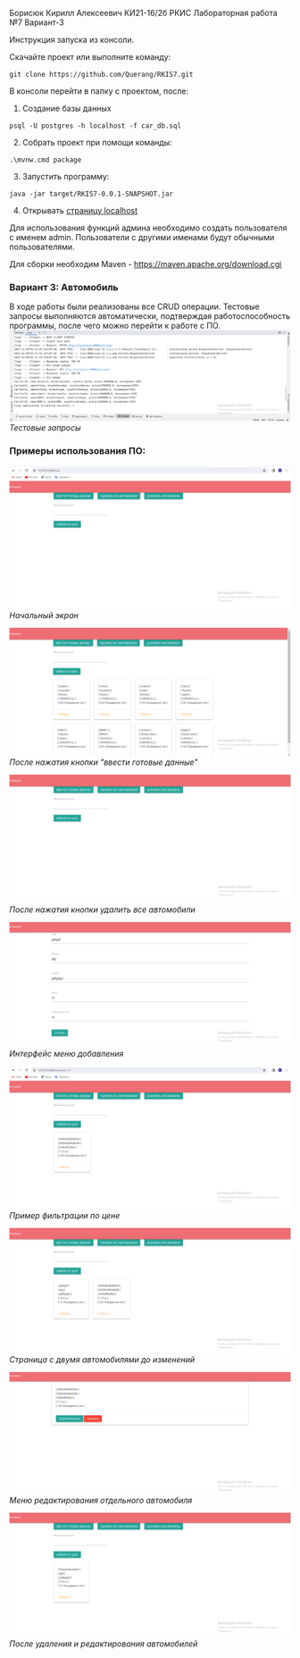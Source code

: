 Борисюк Кирилл Алексеевич КИ21-16/2б
РКИС Лабораторная работа №7
Вариант-3


Инструкция запуска из консоли.

Скачайте проект или выполните команду:
```
git clone https://github.com/Querang/RKIS7.git
```

В консоли перейти в папку с проектом, после:
1) Создание базы данных
```
psql -U postgres -h localhost -f car_db.sql  
```
2) Собрать проект при помощи команды:
```
.\mvnw.cmd package
```
3) Запустить программу:
```
java -jar target/RKIS7-0.0.1-SNAPSHOT.jar 
```
4) Открывать [страницу localhost](http://127.0.0.1:8080)

Для использования функций админа необходимо создать пользователя с именем admin. Пользователи с другими именами будут обычными пользователями.

Для сборки необходим Maven - https://maven.apache.org/download.cgi


### Вариант 3: Автомобиль
В ходе работы были реализованы все CRUD операции. Тестовые запросы выполняются автоматически, подтверждая работоспособность программы, после чего можно перейти к работе с ПО.
![restExample.png](img/example.png)\
_Тестовые запросы_

### Примеры использования ПО:
![restExample.png](img/example2.png)\
_Начальный экран_


![restExample.png](img/example3.png)\
_После нажатия кнопки "ввести готовые данные"_


![restExample.png](img/example4.png)\
_После нажатия кнопки удалить все автомобили_


![restExample.png](img/example5.png)\
_Интерфейс меню добавления_


![restExample.png](img/example6.png)\
_Пример фильтрации по цене_


![restExample.png](img/example7.png)\
_Страница с двумя автомобилями до изменений_


![restExample.png](img/example8.png)\
_Меню редактирования отдельного автомобиля_


![restExample.png](img/example9.png)\
_После удаления и редактирования автомобилей_
